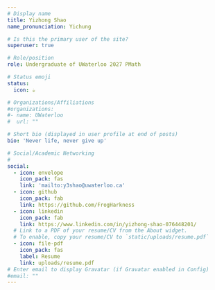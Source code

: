 ```yaml
---
# Display name
title: Yizhong Shao
name_pronunciation: Yichung

# Is this the primary user of the site?
superuser: true

# Role/position
role: Undergraduate of UWaterloo 2027 PMath 

# Status emoji
status:
  icon: ☕️

# Organizations/Affiliations
#organizations:
#- name: UWaterloo
#  url: ""

# Short bio (displayed in user profile at end of posts)
bio: 'Never life, never give up'

# Social/Academic Networking
# 
social:
  - icon: envelope
    icon_pack: fas
    link: 'mailto:y3shao@uwaterloo.ca'
  - icon: github
    icon_pack: fab
    link: https://github.com/FrogHarkness
  - icon: linkedin
    icon_pack: fab
    link: https://www.linkedin.com/in/yizhong-shao-076448201/
  # Link to a PDF of your resume/CV from the About widget.
  # To enable, copy your resume/CV to `static/uploads/resume.pdf`
  - icon: file-pdf
    icon_pack: fas
    label: Resume
    link: uploads/resume.pdf
# Enter email to display Gravatar (if Gravatar enabled in Config)
#email: ""
---
```

